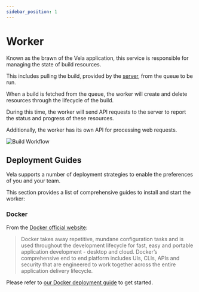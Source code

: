 ```yaml
---
sidebar_position: 1
---
```


# Worker

Known as the brawn of the Vela application, this service is responsible for managing the state of build resources.

This includes pulling the build, provided by the [server](/docs/installation/server/overview.md), from the queue to be run.

When a build is fetched from the queue, the worker will create and delete resources through the lifecycle of the build.

During this time, the worker will send API requests to the server to report the status and progress of these resources.

Additionally, the worker has its own API for processing web requests.

![Build Workflow](/img/build_workflow.png)

## Deployment Guides

Vela supports a number of deployment strategies to enable the preferences of you and your team.

This section provides a list of comprehensive guides to install and start the worker:

### Docker

From the [Docker official website](https://docker.io/):

> Docker takes away repetitive, mundane configuration tasks and is used throughout the development lifecycle for fast, easy and portable application development - desktop and cloud. Docker’s comprehensive end to end platform includes UIs, CLIs, APIs and security that are engineered to work together across the entire application delivery lifecycle.

Please refer to [our Docker deployment guide](/docs/installation/server/docker.md) to get started.


